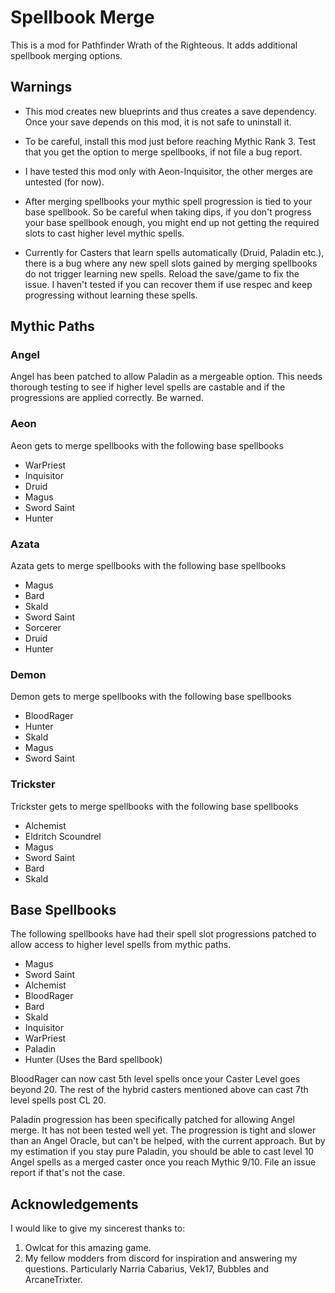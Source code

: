 ﻿# Spellbook Merge

This is a mod for Pathfinder Wrath of the Righteous. It adds additional spellbook merging options.

## Warnings

* This mod creates new blueprints and thus creates a save dependency. Once your save depends on this mod, it is not safe to uninstall it.

* To be careful, install this mod just before reaching Mythic Rank 3. Test that you get the option to merge spellbooks, if not file a bug report.

* I have tested this mod only with Aeon-Inquisitor, the other merges are untested (for now).

* After merging spellbooks your mythic spell progression is tied to your base spellbook. So be careful when taking dips, if you don't progress your base spellbook enough, you might end up not getting the required slots to cast higher level mythic spells.

* Currently for Casters that learn spells automatically (Druid, Paladin etc.), there is a bug where any new spell slots gained by merging spellbooks do not trigger learning new spells. Reload the save/game to fix the issue. I haven't tested if you can recover them if use respec and keep progressing without learning these spells.

## Mythic Paths

### Angel

Angel has been patched to allow Paladin as a mergeable option. This needs thorough testing to see if higher level spells are castable and if the progressions are applied correctly. Be warned.


### Aeon

Aeon gets to merge spellbooks with the following base spellbooks

* WarPriest
* Inquisitor
* Druid
* Magus
* Sword Saint
* Hunter

### Azata
Azata gets to merge spellbooks with the following base spellbooks
* Magus
* Bard
* Skald
* Sword Saint
* Sorcerer
* Druid
* Hunter

### Demon
Demon gets to merge spellbooks with the following base spellbooks
* BloodRager
* Hunter
* Skald
* Magus
* Sword Saint

### Trickster
Trickster gets to merge spellbooks with the following base spellbooks
* Alchemist
* Eldritch Scoundrel
* Magus
* Sword Saint
* Bard
* Skald


## Base Spellbooks

The following spellbooks have had their spell slot progressions patched to allow access to higher level spells from mythic paths.

* Magus
* Sword Saint
* Alchemist
* BloodRager
* Bard
* Skald
* Inquisitor
* WarPriest
* Paladin
* Hunter (Uses the Bard spellbook)

BloodRager can now cast 5th level spells once your Caster Level goes beyond 20.
The rest of the hybrid casters mentioned above can cast 7th level spells post CL 20.

Paladin progression has been specifically patched for allowing Angel merge. It has not been tested well yet. The progression is tight and slower than an Angel Oracle, but can't be helped, with the current approach. But by my estimation if you stay pure Paladin, you should be able to cast level 10 Angel spells as a merged caster once you reach Mythic 9/10.
File an issue report if that's not the case.


## Acknowledgements

I would like to give my sincerest thanks to:

1. Owlcat for this amazing game.
2. My fellow modders from discord for inspiration and answering my questions. Particularly Narria Cabarius, Vek17, Bubbles and ArcaneTrixter.